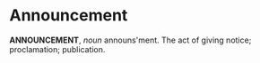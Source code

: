 # Announcement

**ANNOUNCEMENT**, _noun_ announs'ment. The act of giving notice; proclamation; publication.
